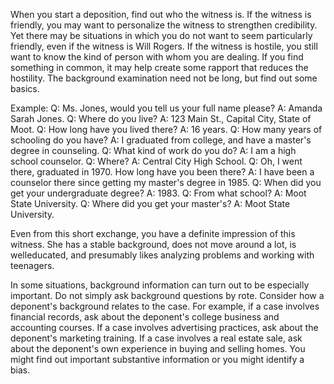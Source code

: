 
When you start a deposition, find out who the witness is. If the witness is friendly, you may want to personalize the witness to strengthen credibility. Yet there may be situations in which you do not want to seem particularly friendly, even if the witness is Will Rogers. If the witness is hostile, you still want to know the kind of person with whom you are dealing. If you find something in common, it may help create some rapport that reduces the hostility. The background examination need not be long, but find out some basics.

Example: Q: Ms. Jones, would you tell us your full name please?
A: Amanda Sarah Jones.
Q: Where do you live?
A: 123 Main St., Capital City, State of Moot.
Q: How long have you lived there?
A: 16 years.
Q: How many years of schooling do you have?
A: I graduated from college, and have a master's degree in counseling.
Q: What kind of work do you do?
A: I am a high school counselor.
Q: Where?
A: Central City High School.
Q: Oh, I went there, graduated in 1970. How long have you been there?
A: I have been a counselor there since getting my master's degree in 1985.
Q: When did you get your undergraduate degree?
A: 1983.
Q: From what school?
A: Moot State University.
Q: Where did you get your master's?
A: Moot State University.

Even from this short exchange, you have a definite impression of this witness. She has a stable background, does not move around a lot, is welleducated, and presumably likes analyzing problems and working with teenagers.

In some situations, background information can turn out to be especially important. Do not simply ask background questions by rote. Consider how a deponent's background relates to the case. For example, if a case involves financial records, ask about the deponent's college business and accounting courses. If a case involves advertising practices, ask about the deponent's marketing training. If a case involves a real estate sale, ask about the deponent's own experience in buying and selling homes. You might find out important substantive information or you might identify a bias.
